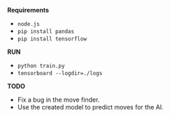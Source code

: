 **Requirements**
- `node.js`
- `pip install pandas`
- `pip install tensorflow`

**RUN**
- `python train.py`
- `tensorboard --logdir=./logs`

**TODO**
- Fix a bug in the move finder.
- Use the created model to predict moves for the AI.